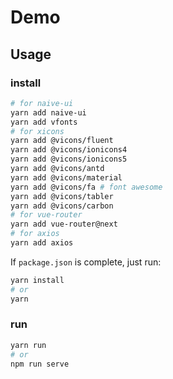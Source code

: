 # Demo
## Usage
### install
```bash
# for naive-ui
yarn add naive-ui
yarn add vfonts
# for xicons
yarn add @vicons/fluent
yarn add @vicons/ionicons4
yarn add @vicons/ionicons5
yarn add @vicons/antd
yarn add @vicons/material
yarn add @vicons/fa # font awesome
yarn add @vicons/tabler
yarn add @vicons/carbon
# for vue-router
yarn add vue-router@next  
# for axios
yarn add axios   
```

If `package.json` is complete, just run:
```bash
yarn install
# or
yarn
```
### run 
```bash
yarn run
# or
npm run serve
```